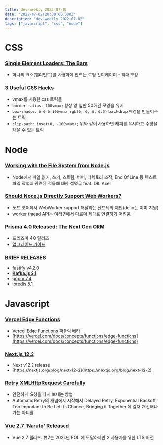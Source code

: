 ```yaml
---
title: dev-weekly 2022-07-02
date: "2022-07-02T20:30:00.000Z"
description: "dev-weekly 2022-07-02"
tags: ["javascript", "css", "node"]
---
```


# CSS

### **[Single Element Loaders: The Bars](https://css-tricks.com/single-element-loaders-the-bars)**

- 하나의 요소(엘리먼트)를 사용하여 만드는 로딩 인디케이터 - 막대 모양

### **[3 Useful CSS Hacks](https://www.youtube.com/watch?v=MywezIxlp8Y)**

- vmax를 사용한 css 트릭들
- `border-radius: 100vmax;` 항상 양 옆만 50%인 모양을 유지
- `box-shadow: 0 0 0 100vmax rgb(0, 0, 0, 0.5)` backdrop 배경을 만들어주는 트릭
- `clip-path: inset(0, -100vmax);` 위와 같이 사용하면 래퍼를 무시하고 수평을 채울 수 있는 트릭

# Node

### **[Working with the File System from Node.js](https://2ality.com/2022/06/nodejs-file-system.html)**

- Node에서 파일 읽기, 쓰기, 스트림, 버퍼, 디렉토리 조작, End Of Line 등 텍스트 파일 작업과 관련된 것들에 대한 설명글 feat. DR. Axel

### **[Should Node.js Directly Support Web Workers?](https://github.com/nodejs/node/issues/43583)**

- 노드 코어에서 WebWorker support 해달라는 신드레의 제안(deno는 이미 지원)
- worker thread API는 여러면에서 다르며 제대로 연결하기 어려움.

### **[Prisma 4.0 Released: The Next Gen ORM](https://github.com/prisma/prisma/releases/tag/4.0.0)**

- 프리즈마 4.0 릴리즈
- [업그레이드 가이드](https://www.prisma.io/docs/guides/upgrade-guides/upgrading-versions/upgrading-to-prisma-4)

### BRIEF RELEASES

- [fastify v4.2.0](https://github.com/fastify/fastify/releases/tag/v4.2.0)
- **[Kafka.js 2.1](https://github.com/tulios/kafkajs/releases/tag/v2.1.0)**
- [pnpm 7.4](https://github.com/pnpm/pnpm/releases/tag/v7.4.1)
- [ioredis 5.1](https://github.com/luin/ioredis/releases/tag/v5.1.0)

# Javascript

### **[Vercel Edge Functions](https://vercel.com/changelog/vercel-edge-functions-are-now-in-public-beta)**

- Vercel Edge Functions 퍼블릭 베타
- [https://vercel.com/docs/concepts/functions/edge-functions](https://vercel.com/docs/concepts/functions/edge-functions)

### **[Next.js 12.2](https://github.com/vercel/next.js/releases/tag/v12.2.0)**

- Next v12.2 release
- [https://nextjs.org/blog/next-12-2](https://nextjs.org/blog/next-12-2)

### **[Retry XMLHttpRequest Carefully](https://lofi.limo/blog/retry-xmlhttprequest-carefully)**

- 안전하게 요청을 다시 보내는 방법
- Automatic Retry의 개념에서 시작해서 Delayed Retry, Exponential Backoff, Too Important to Be Left to Chance, Bringing it Together 에 걸쳐 개선해나가는 아티클

### **[Vue 2.7 'Naruto' Released](https://blog.vuejs.org/posts/vue-2-7-naruto.html)**

- Vue 2.7 릴리즈. 뷰2는 2023년 EOL 에 도달하지만 2 사용자를 위한 LTS 버전